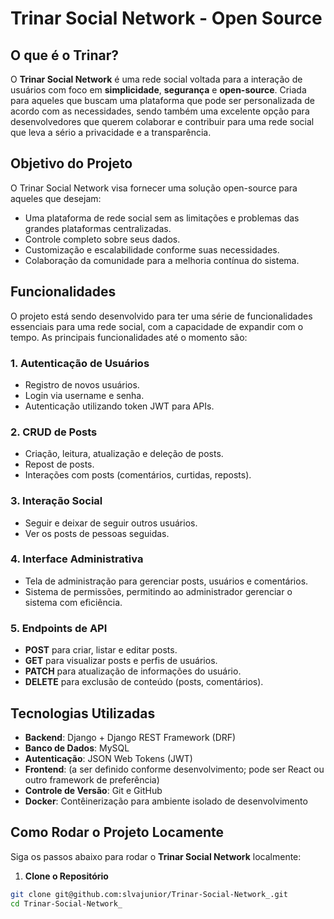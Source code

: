 # Trinar Social Network - Open Source

## O que é o Trinar?

O **Trinar Social Network** é uma rede social voltada para a interação de usuários com foco em **simplicidade**, **segurança** e **open-source**. Criada para aqueles que buscam uma plataforma que pode ser personalizada de acordo com as necessidades, sendo também uma excelente opção para desenvolvedores que querem colaborar e contribuir para uma rede social que leva a sério a privacidade e a transparência.

## Objetivo do Projeto

O Trinar Social Network visa fornecer uma solução open-source para aqueles que desejam:

- Uma plataforma de rede social sem as limitações e problemas das grandes plataformas centralizadas.
- Controle completo sobre seus dados.
- Customização e escalabilidade conforme suas necessidades.
- Colaboração da comunidade para a melhoria contínua do sistema.

## Funcionalidades

O projeto está sendo desenvolvido para ter uma série de funcionalidades essenciais para uma rede social, com a capacidade de expandir com o tempo. As principais funcionalidades até o momento são:

### 1. **Autenticação de Usuários**
   - Registro de novos usuários.
   - Login via username e senha.
   - Autenticação utilizando token JWT para APIs.

### 2. **CRUD de Posts**
   - Criação, leitura, atualização e deleção de posts.
   - Repost de posts.
   - Interações com posts (comentários, curtidas, reposts).

### 3. **Interação Social**
   - Seguir e deixar de seguir outros usuários.
   - Ver os posts de pessoas seguidas.

### 4. **Interface Administrativa**
   - Tela de administração para gerenciar posts, usuários e comentários.
   - Sistema de permissões, permitindo ao administrador gerenciar o sistema com eficiência.

### 5. **Endpoints de API**
   - **POST** para criar, listar e editar posts.
   - **GET** para visualizar posts e perfis de usuários.
   - **PATCH** para atualização de informações do usuário.
   - **DELETE** para exclusão de conteúdo (posts, comentários).

## Tecnologias Utilizadas

- **Backend**: Django + Django REST Framework (DRF)
- **Banco de Dados**: MySQL
- **Autenticação**: JSON Web Tokens (JWT)
- **Frontend**: (a ser definido conforme desenvolvimento; pode ser React ou outro framework de preferência)
- **Controle de Versão**: Git e GitHub
- **Docker**: Contêinerização para ambiente isolado de desenvolvimento

## Como Rodar o Projeto Locamente

Siga os passos abaixo para rodar o **Trinar Social Network** localmente:

1. **Clone o Repositório**

```bash
git clone git@github.com:slvajunior/Trinar-Social-Network_.git
cd Trinar-Social-Network_